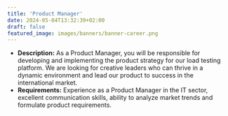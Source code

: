 ```yaml
---
title: 'Product Manager'
date: 2024-05-04T13:32:39+02:00
draft: false
featured_image: images/banners/banner-career.png
---
```



- **Description:** As a Product Manager, you will be responsible for developing and implementing the product strategy for our load testing platform. We are looking for creative leaders who can thrive in a dynamic environment and lead our product to success in the international market.
- **Requirements:** Experience as a Product Manager in the IT sector, excellent communication skills, ability to analyze market trends and formulate product requirements.
